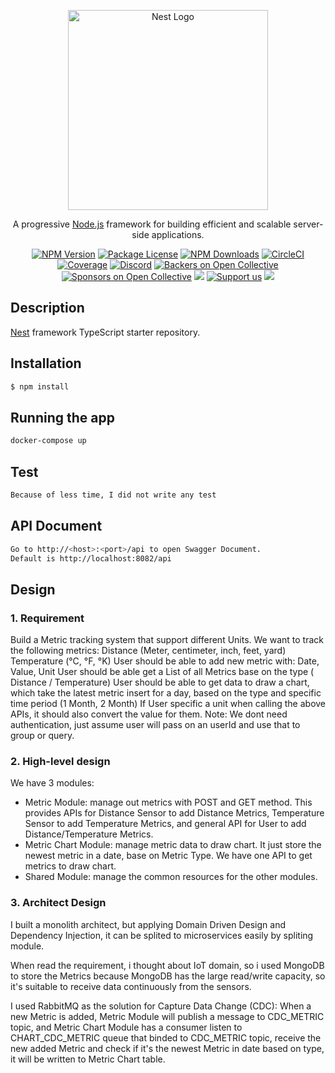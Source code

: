 <p align="center">
  <a href="http://nestjs.com/" target="blank"><img src="https://nestjs.com/img/logo_text.svg" width="320" alt="Nest Logo" /></a>
</p>

[circleci-image]: https://img.shields.io/circleci/build/github/nestjs/nest/master?token=abc123def456
[circleci-url]: https://circleci.com/gh/nestjs/nest

  <p align="center">A progressive <a href="http://nodejs.org" target="_blank">Node.js</a> framework for building efficient and scalable server-side applications.</p>
    <p align="center">
<a href="https://www.npmjs.com/~nestjscore" target="_blank"><img src="https://img.shields.io/npm/v/@nestjs/core.svg" alt="NPM Version" /></a>
<a href="https://www.npmjs.com/~nestjscore" target="_blank"><img src="https://img.shields.io/npm/l/@nestjs/core.svg" alt="Package License" /></a>
<a href="https://www.npmjs.com/~nestjscore" target="_blank"><img src="https://img.shields.io/npm/dm/@nestjs/common.svg" alt="NPM Downloads" /></a>
<a href="https://circleci.com/gh/nestjs/nest" target="_blank"><img src="https://img.shields.io/circleci/build/github/nestjs/nest/master" alt="CircleCI" /></a>
<a href="https://coveralls.io/github/nestjs/nest?branch=master" target="_blank"><img src="https://coveralls.io/repos/github/nestjs/nest/badge.svg?branch=master#9" alt="Coverage" /></a>
<a href="https://discord.gg/G7Qnnhy" target="_blank"><img src="https://img.shields.io/badge/discord-online-brightgreen.svg" alt="Discord"/></a>
<a href="https://opencollective.com/nest#backer" target="_blank"><img src="https://opencollective.com/nest/backers/badge.svg" alt="Backers on Open Collective" /></a>
<a href="https://opencollective.com/nest#sponsor" target="_blank"><img src="https://opencollective.com/nest/sponsors/badge.svg" alt="Sponsors on Open Collective" /></a>
  <a href="https://paypal.me/kamilmysliwiec" target="_blank"><img src="https://img.shields.io/badge/Donate-PayPal-ff3f59.svg"/></a>
    <a href="https://opencollective.com/nest#sponsor"  target="_blank"><img src="https://img.shields.io/badge/Support%20us-Open%20Collective-41B883.svg" alt="Support us"></a>
  <a href="https://twitter.com/nestframework" target="_blank"><img src="https://img.shields.io/twitter/follow/nestframework.svg?style=social&label=Follow"></a>
</p>
  <!--[![Backers on Open Collective](https://opencollective.com/nest/backers/badge.svg)](https://opencollective.com/nest#backer)
  [![Sponsors on Open Collective](https://opencollective.com/nest/sponsors/badge.svg)](https://opencollective.com/nest#sponsor)-->

## Description

[Nest](https://github.com/nestjs/nest) framework TypeScript starter repository.

## Installation

```bash
$ npm install
```

## Running the app

```bash
docker-compose up
```

## Test

```bash
Because of less time, I did not write any test
```

## API Document
```bash
Go to http://<host>:<port>/api to open Swagger Document.
Default is http://localhost:8082/api 
```

## Design
### 1. Requirement
Build a Metric tracking system that support different Units.
We want to track the following metrics:
Distance (Meter, centimeter, inch, feet, yard)
Temperature (°C, °F, °K)
User should be able to add new metric with: Date, Value, Unit
User should be able get a List of all Metrics base on the type ( Distance / Temperature)
User should be able to get data to draw a chart, which take the latest metric insert for a day, based on the type and specific time period (1 Month, 2 Month)
If User specific a unit when calling the above APIs, it should also convert the value for them.
Note: We dont need authentication, just assume user will pass on an userId and use that to group or query.

### 2. High-level design
We have 3 modules:
- Metric Module: manage out metrics with POST and GET method. This provides APIs for Distance Sensor to add Distance Metrics, Temperature Sensor to add Temperature Metrics, and general API for User to add Distance/Temperature Metrics.
- Metric Chart Module: manage metric data to draw chart. It just store the newest metric in a date, base on Metric Type. We have one API to get metrics to draw chart.
- Shared Module: manage the common resources for the other modules.

### 3. Architect Design
I built a monolith architect, but applying Domain Driven Design and Dependency Injection, it can be splited to microservices easily by spliting module. 

When read the requirement, i thought about IoT domain, so i used MongoDB to store the Metrics because MongoDB has the large read/write capacity, so it's suitable to receive data continuously from the sensors.

I used RabbitMQ as the solution for Capture Data Change (CDC): When a new Metric is added, Metric Module will publish a message to CDC_METRIC topic, and Metric Chart Module has a consumer listen to CHART_CDC_METRIC queue that binded to CDC_METRIC topic, receive the new added Metric and check if it's the newest Metric in date based on type, it will be written to Metric Chart table.
